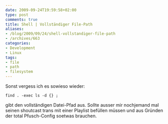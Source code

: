 ```yaml
---
date: 2009-09-24T19:59:58+02:00
type: post
comments: true
title: Shell | Vollständiger File-Path
aliases:
- /blog/2009/09/24/shell-vollstandiger-file-path
- /archives/663
categories:
- Development
- Linux
tags:
- file
- path
- filesystem
---
```


Sonst vergess ich es sowieso wieder:

```
find . -exec ls -d {} ;
```

gibt den vollständigen Datei-Pfad aus.  Sollte ausser mir nochjemand mal
seinen shoutcast trans mit einer Playlist befüllen müssen und aus Gründen
der total Pfusch-Config soetwas brauchen.
